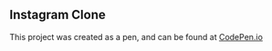 ## Instagram Clone

This project was created as a pen, and can be found at [CodePen.io](https://codepen.io/jaskiranchhokar/pen/WZMKRa)
  
